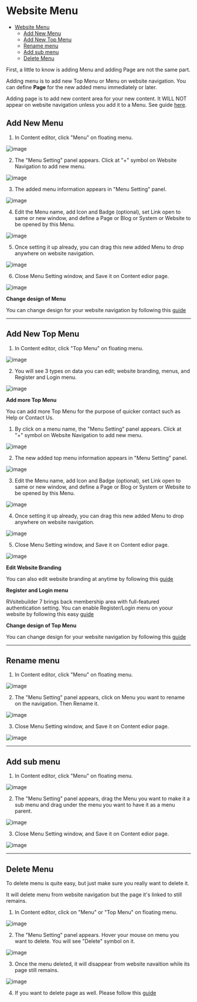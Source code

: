 # Website Menu

- [Website Menu](#website-menu)
  - [Add New Menu](#add-new-menu)
  - [Add New Top Menu](#add-new-top-menu)
  - [Rename menu](#rename-menu)
  - [Add sub menu](#add-sub-menu)
  - [Delete Menu](#delete-menu)



First, a little to know is adding Menu and adding Page are not the same part.

Adding menu is to add new Top Menu or Menu on website navigation. You can define **Page** for the new added menu immediately or later.

Adding page is to add new content area for your new content. It WILL NOT appear on website navigation unless you add it to a Menu. See guide [here](website-content.md).



## Add New Menu

1. In Content editor, click "Menu" on floating menu.
   
  ![image](images/website_menu/Menu_01_add_new_menu.png)


2. The "Menu Setting" panel appears. Click at "+" symbol on Website Navigation to add new menu.

  ![image](images/website_menu/Menu_02_click_add_new_menu.png)


3. The added menu information appears in "Menu Setting" panel.

  ![image](images/website_menu/Menu_03_menu_setting_panel.png)


4. Edit the Menu name, add Icon and Badge (optional), set Link open to same or new window, and define a Page or Blog or System or Website to be opened by this Menu.

  ![image](images/website_menu/Menu_04_real_time_preview.png)


5. Once setting it up already, you can drag this new added Menu to drop anywhere on website navigation.

  ![image](images/website_menu/Menu_05_drag_and_drop_menu.png)


6. Close Menu Setting window, and Save it on Content edior page.

  ![image](images/website_menu/Menu_05_02_save_add_menu.png)


**Change design of Menu**

You can change design for your website navigation by following this [guide](http://wun.cpedge.rvglobalsoft.net/docs/user-docs-recheck/en/website-template#menu)


---------------------------------------------------------------------------------------------------


## Add New Top Menu

1. In Content editor, click "Top Menu" on floating menu.
  
  ![image](images/website_menu/Menu_12_top_menu_nav.png)


2. You will see 3 types on data you can edit; website branding, menus, and Register and Login menu.
   
  ![image](images/website_menu/Menu_13_top_menu_overview.png)


**Add more Top Menu**

You can add more Top Menu for the purpose of quicker contact such as Help or Contact Us.

1. By click on a menu name, the "Menu Setting" panel appears. Click at "+" symbol on Website Navigation to add new menu.

  ![image](images/website_menu/Menu_14_top_menu_click_add.png)


2. The new added top menu information appears in "Menu Setting" panel.

  ![image](images/website_menu/Menu_15_top_menu_click_add.png)


3. Edit the Menu name, add Icon and Badge (optional), set Link open to same or new window, and define a Page or Blog or System or Website to be opened by this Menu.

  ![image](images/website_menu/Menu_16_top_menu_rename.png)


4. Once setting it up already, you can drag this new added Menu to drop anywhere on website navigation.

  ![image](images/website_menu/Menu_17_top_menu_move.png)


5. Close Menu Setting window, and Save it on Content edior page.

  ![image](images/website_menu/Menu_17_2_top_menu_save.png)


**Edit Website Branding**

You can also edit website branding at anytime by following this [guide](http://wun.cpedge.rvglobalsoft.net/docs/user-docs-recheck/en/website-template#top-menu)


**Register and Login menu**

RVsitebuilder 7 brings back membership area with full-featured authentication setting. You can enable Register/Login menu on yoour website by following this easy [guide](http://wun.cpedge.rvglobalsoft.net/docs/user-docs-recheck/en/register-and-login-system#built-in-register-and-login-setup)

**Change design of Top Menu**

You can change design for your website navigation by following this [guide](http://wun.cpedge.rvglobalsoft.net/docs/user-docs-recheck/en/website-template#top-menu)


---------------------------------------------------------------------------------------------------


## Rename menu


1. In Content editor, click "Menu" on floating menu.

  ![image](images/website_menu/Menu_06_rename_menu.png)


2. The "Menu Setting" panel appears, click on Menu you want to rename on the navigation. Then Rename it.

  ![image](images/website_menu/Menu_07_click_rename_menu.png)

3. Close Menu Setting window, and Save it on Content edior page.

  ![image](images/website_menu/Menu_08_save_rename_menu.png)

---------------------------------------------------------------------------------------------------



## Add sub menu

1. In Content editor, click "Menu" on floating menu.

  ![image](images/website_menu/Menu_09_add_sub_menu.png)


2. The "Menu Setting" panel appears, drag the Menu you want to make it a sub menu and drag under the menu you want to have it as a menu parent.

  ![image](images/website_menu/Menu_10_drag_and_drop_submenu.png)

3. Close Menu Setting window, and Save it on Content edior page.

  ![image](images/website_menu/Menu_11_save_add_sub_menu.png)


  -------------------------------------------


## Delete Menu

To delete menu is quite easy, but just make sure you really want to delete it.

It will delete menu from website navigation but the page it's linked to still remains.

1. In Content editor, click on "Menu" or "Top Menu" on floating menu.

  ![image](images/website_menu/Menu_18_delete_menu.png)

2. The "Menu Setting" panel appears. Hover your mouse on menu you want to delete. You will see "Delete" symbol on it.

  ![image](images/website_menu/Menu_19_delete_menu_click.png)


3. Once the menu deleted, it will disappear from website navaition while its page still remains.

  ![image](images/website_menu/Menu_20_delete_menu_site.png)

4. If you want to delete page as well. Please follow this [guide](......)